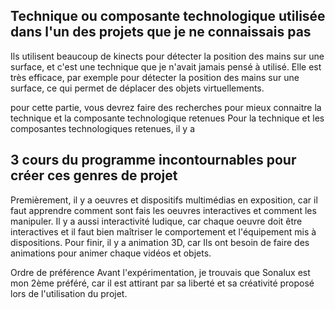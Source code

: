 
## Technique ou composante technologique utilisée dans l'un des projets que je ne connaissais pas
Ils utilisent beaucoup de kinects pour détecter la position des mains sur une surface, et c'est une technique que je n'avait jamais pensé à utilisé. Elle est très efficace, par exemple pour détecter la position des mains sur une surface, ce qui permet de déplacer des objets virtuellements.

pour cette partie, vous devrez faire des recherches pour mieux connaitre la technique et la composante technologique retenues
Pour la technique et les composantes technologiques retenues, il y a 


## 3 cours du programme incontournables pour créer ces genres de projet
Premièrement, il y a oeuvres et dispositifs multimédias en exposition, car il faut apprendre comment sont fais les oeuvres interactives et comment les manipuler. Il y a aussi interactivité ludique, car chaque oeuvre doit être interactives et il faut bien maîtriser le comportement et l'équipement mis à dispositions. Pour finir, il y a animation 3D, car Ils ont besoin de faire des animations pour animer chaque vidéos et objets.

Ordre de préférence
Avant l'expérimentation, je trouvais que Sonalux est mon 2ème préféré, car il est attirant par sa liberté et sa créativité proposé lors de l'utilisation du projet.

